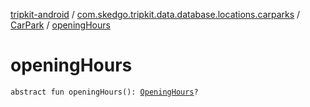 [tripkit-android](../../index.md) / [com.skedgo.tripkit.data.database.locations.carparks](../index.md) / [CarPark](index.md) / [openingHours](./opening-hours.md)

# openingHours

`abstract fun openingHours(): `[`OpeningHours`](../-opening-hours/index.md)`?`